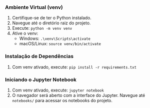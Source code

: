 ### Ambiente Virtual (venv)

1. Certifique-se de ter o Python instalado.
2. Navegue até o diretório raiz do projeto.
3. Execute: `python -m venv venv`
4. Ative o venv:
   - Windows: `.\venv\Scripts\activate`
   - macOS/Linux: `source venv/bin/activate`

### Instalação de Dependências

1. Com venv ativado, execute: `pip install -r requirements.txt`

### Iniciando o Jupyter Notebook

1. Com venv ativado, execute: `jupyter notebook`
2. O navegador será aberto com a interface do Jupyter. Navegue até `notebooks/` para acessar os notebooks do projeto.